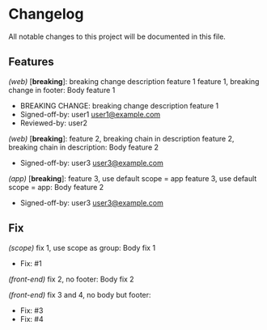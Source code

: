 # Changelog

All notable changes to this project will be documented in this file.

## Features

*(web)* [**breaking**]: breaking change description feature 1
feature 1, breaking change in footer: Body feature 1
- BREAKING CHANGE: breaking change description feature 1
- Signed-off-by: user1 <user1@example.com>
- Reviewed-by: user2

*(web)* [**breaking**]: feature 2, breaking chain in description
feature 2, breaking chain in description: Body feature 2
- Signed-off-by: user3 <user3@example.com>

*(app)* [**breaking**]: feature 3, use default scope = app
feature 3, use default scope = app: Body feature 2
- Signed-off-by: user3 <user3@example.com>

## Fix

*(scope)* 
fix 1, use scope as group: Body fix 1
- Fix: #1

*(front-end)* 
fix 2, no footer: Body fix 2

*(front-end)* 
fix 3 and 4, no body but footer: 
- Fix: #3
- Fix: #4

<!-- generated by git-cliff -->
